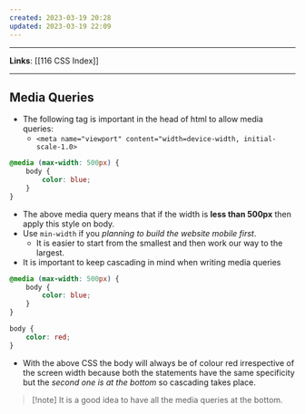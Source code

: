 ```yaml
---
created: 2023-03-19 20:28
updated: 2023-03-19 22:09
---
```

---
**Links**: [[116 CSS Index]]

---
## Media Queries
- The following tag is important in the head of html to allow media queries: 
	- `<meta name="viewport" content="width=device-width, initial-scale-1.0>`
```css
@media (max-width: 500px) {
	body {
		color: blue;
	}
}
```
- The above media query means that if the width is **less than 500px** then apply this style on body.
- Use `min-width` if you *planning to build the website mobile first*.
	- It is easier to start from the smallest and then work our way to the largest.
- It is important to keep cascading in mind when writing media queries
```css
@media (max-width: 500px) {
	body {
		color: blue;
	}
}

body {
	color: red;
}
```
- With the above CSS the body will always be of colour red irrespective of the screen width because both the statements have the same specificity but the *second one is at the bottom* so cascading takes place.

> [!note] It is a good idea to have all the media queries at the bottom.
